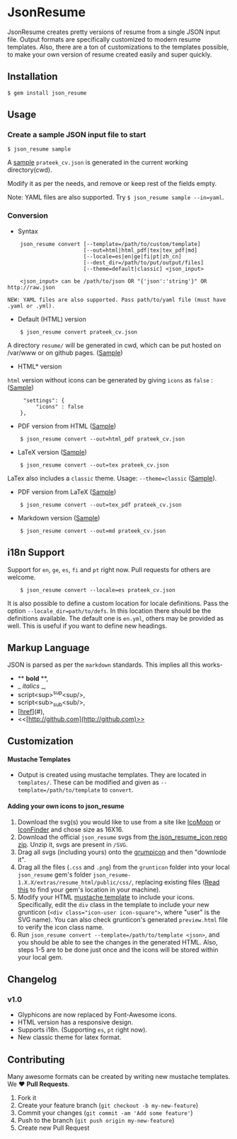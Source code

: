 # JsonResume

JsonResume creates pretty versions of resume from a single JSON input file. Output formats are specifically customized to modern resume templates. Also, there are a ton of customizations to the templates possible, to make your own version of resume created easily and super quickly.

## Installation

    $ gem install json_resume

## Usage

### Create a sample JSON input file to start

    $ json_resume sample

A [sample](https://github.com/prat0318/json_resume/blob/master/examples/prateek_cv.json) `prateek_cv.json` is generated in the current working directory(cwd).

Modify it as per the needs, and remove or keep rest of the fields empty.

Note: YAML files are also supported. Try `$ json_resume sample --in=yaml`.

### Conversion

* Syntax

```
    json_resume convert [--template=/path/to/custom/template]
                        [--out=html|html_pdf|tex|tex_pdf|md]
                        [--locale=es|en|ge|fi|pt|zh_cn]
                        [--dest_dir=/path/to/put/output/files]
                        [--theme=default|classic] <json_input>

    <json_input> can be /path/to/json OR "{'json':'string'}" OR http://raw.json
```

    NEW: YAML files are also supported. Pass path/to/yaml file (must have .yaml or .yml).

* Default (HTML) version

```
    $ json_resume convert prateek_cv.json
```

A directory `resume/` will be generated in cwd, which can be put hosted on /var/www or on github pages. ([Sample](http://prat0318.github.io/json_resume/html_version/resume_with_icons/))


* HTML\* version

`html` version without icons can be generated by giving `icons` as `false` : ([Sample](http://prat0318.github.io/json_resume/html_version/resume_without_icons/))

```
     "settings": {
         "icons" : false
    },
```

* PDF version from HTML ([Sample](http://prat0318.github.io/json_resume/html_version/resume_with_icons/resume.pdf))

```
    $ json_resume convert --out=html_pdf prateek_cv.json
```

* LaTeX version ([Sample](https://www.writelatex.com/read/ynhgbrnmtrbw))

```
    $ json_resume convert --out=tex prateek_cv.json
```

  LaTex also includes a ``classic`` theme. Usage: ``--theme=classic`` ([Sample](https://www.writelatex.com/read/xscbhfpxwkqh)).

* PDF version from LaTeX ([Sample](https://www.writelatex.com/read/ynhgbrnmtrbw))

```
    $ json_resume convert --out=tex_pdf prateek_cv.json
```

* Markdown version ([Sample](https://gist.github.com/prat0318/9c6e36fdcfd6a854f1f9))

```
    $ json_resume convert --out=md prateek_cv.json
```

## i18n Support

Support for ``en``, ``ge``, ``es``, ``fi`` and ``pt`` right now. Pull requests for others are welcome.

```
    $ json_resume convert --locale=es prateek_cv.json
```

It is also possible to define a custom location for locale definitions.
Pass the option `--locale_dir=path/to/defs`.
In this location there should be the definitions available.
The default one is `en.yml`, others may be provided as well.
This is useful if you want to define new headings.

## Markup Language

JSON is parsed as per the `markdown` standards. This implies all this works-
- \*\* **bold** \*\*,
- \_ _italics_ \_,
- script&lt;sup&gt;<sup>sup</sup>&lt;sup/&gt;,
- script&lt;sub&gt;<sub>sub</sub>&lt;sub/&gt;,
- \[[href](#)\]\(#\),
- <<[http://github.com](http://github.com)>>

## Customization

#### Mustache Templates
* Output is created using mustache templates. They are located in `templates/`. These can be modified and given as `--template=/path/to/template` to `convert`.

#### Adding your own icons to json_resume
1. Download the svg(s) you would like to use from a site like [IcoMoon](https://icomoon.io/app/) or [IconFinder](https://www.iconfinder.com) and chose size as 16X16.
2. Download the official ``json_resume`` svgs from [the json_resume_icon repo zip](https://github.com/NoahHines/json_resume_icons/archive/master.zip). Unzip it, svgs are present in `/SVG`.
3. Drag all svgs (including yours) onto the [grumpicon](http://www.grumpicon.com/) and then "downlode it".
4. Drag all the files (``.css`` and ``.png``) from the ``grunticon`` folder into your local ``json_resume`` gem's folder ``json_resume-1.X.X/extras/resume_html/public/css/``, replacing existing files ([Read this](http://stackoverflow.com/questions/2827496/where-are-my-ruby-gems) to find your gem's location in your machine).
5. Modify your HTML [mustache template](#mustache-templates) to include your icons. Specifically, edit the ``div`` class in the template to include your new grunticon (```<div class="icon-user icon-square">```, where "user" is the SVG name). You can also check grunticon's generated ``preview.html`` file to verify the icon class name.
6. Run ``json_resume convert --template=/path/to/template <json>``, and you should be able to see the changes in the generated HTML. Also, steps 1-5 are to be done just once and the icons will be stored within your local gem.

## Changelog

### v1.0
* Glyphicons are now replaced by Font-Awesome icons.
* HTML version has a responsive design.
* Supports i18n. (Supporting ``es``, ``pt`` right now).
* New classic theme for latex format.

## Contributing

Many awesome formats can be created by writing new mustache templates. We :heart: **Pull Requests**.

1. Fork it
2. Create your feature branch (`git checkout -b my-new-feature`)
3. Commit your changes (`git commit -am 'Add some feature'`)
4. Push to the branch (`git push origin my-new-feature`)
5. Create new Pull Request
